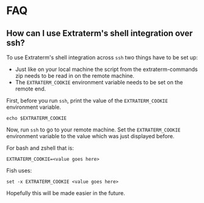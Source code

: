 FAQ
===

How can I use Extraterm's shell integration over ssh?
-----------------------------------------------------

To use Extraterm's shell integration across `ssh` two things have to be set up:

* Just like on your local machine the script from the extraterm-commands zip needs to be read in on the remote machine.
* The `EXTRATERM_COOKIE` environment variable needs to be set on the remote end.

First, before you run `ssh`, print the value of the `EXTRATERM_COOKIE` environment variable.
```
echo $EXTRATERM_COOKIE
```
Now, run `ssh` to go to your remote machine. Set the `EXTRATERM_COOKIE` environment variable to the value which was just displayed before.

For bash and zshell that is:
```
EXTRATERM_COOKIE=<value goes here>
```
Fish uses:
```
set -x EXTRATERM_COOKIE <value goes here>
```
Hopefully this will be made easier in the future.
